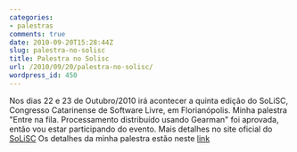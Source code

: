 ```yaml
---
categories:
- palestras
comments: true
date: 2010-09-20T15:28:44Z
slug: palestra-no-solisc
title: Palestra no Solisc
url: /2010/09/20/palestra-no-solisc/
wordpress_id: 450
---
```


Nos dias 22 e 23 de Outubro/2010 irá acontecer a quinta edição do SoLiSC, Congresso Catarinense de Software Livre, em Florianópolis.
Minha palestra "Entre na fila. Processamento distribuído usando Gearman" foi aprovada, então vou estar participando do evento.
Mais detalhes no site oficial do [SoLiSC](http://www.solisc.org.br/2010/)
Os detalhes da minha palestra estão neste [link](http://papers.solisc.org.br/2010/pub/programacao/55)
